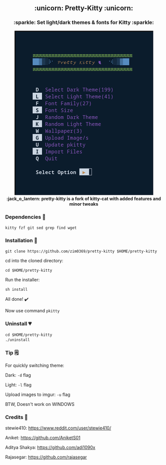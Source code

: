 <h2 align='center'> :unicorn: Pretty-Kitty :unicorn: </h1>
<h3 align='center'> :sparkle: Set light/dark themes & fonts for Kitty :sparkle: </h1>

<p align='center'>
<img src="images/banner.png" /><br>
<strong> :jack_o_lantern: pretty-kitty is a fork of kitty-cat with added features and minor tweaks</strong>
</p>

### Dependencies :couple:
```
kitty fzf git sed grep find wget
```

### Installation :rainbow:

```
git clone https://github.com/zim0369/pretty-kitty $HOME/pretty-kitty
```
cd into the cloned directory:
```
cd $HOME/pretty-kitty
```
Run the installer:
```
sh install
```
All done! :heavy_check_mark:

Now use command `pkitty`

### Uninstall :broken_heart:
```
cd $HOME/pretty-kitty
./uninstall
```

### Tip :spiral_notepad:

For quickly switching theme:

Dark: `-d` flag

Light: `-l` flag

Upload images to imgur: `-u` flag

BTW, Doesn't work on WINDOWS

### Credits :hugs:

stewie410: https://www.reddit.com/user/stewie410/ 

Aniket: https://github.com/AniketS01

Aditya Shakya: https://github.com/adi1090x 

Rajasegar: https://github.com/rajasegar
